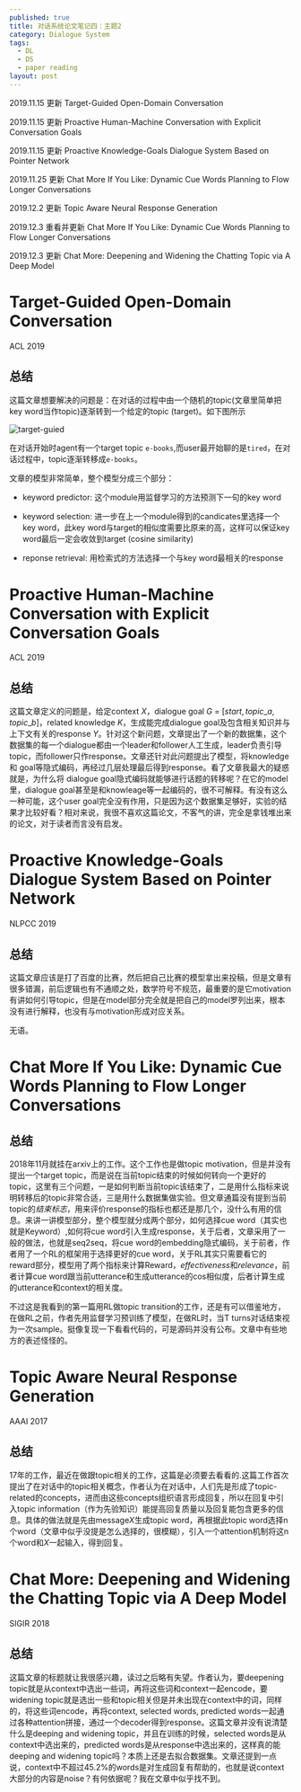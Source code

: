 ```yaml
---
published: true
title: 对话系统论文笔记四：主题2
category: Dialogue System
tags: 
  - DL
  - DS
  - paper reading
layout: post
---
```


2019.11.15 更新 Target-Guided Open-Domain Conversation

2019.11.15 更新 Proactive Human-Machine Conversation with Explicit Conversation Goals

2019.11.15 更新 Proactive Knowledge-Goals Dialogue System Based on Pointer Network

2019.11.25 更新 Chat More If You Like: Dynamic Cue Words Planning to Flow Longer Conversations

2019.12.2 更新 Topic Aware Neural Response Generation

2019.12.3 重看并更新 Chat More If You Like: Dynamic Cue Words Planning to Flow Longer Conversations

2019.12.3 更新 Chat More: Deepening and Widening the Chatting Topic via A Deep Model



# Target-Guided Open-Domain Conversation

ACL 2019

## 总结

这篇文章想要解决的问题是：在对话的过程中由一个随机的topic(文章里简单把key word当作topic)逐渐转到一个给定的topic (target)。如下图所示

![target-guied](https://github.com/Logos23333/Logos23333.github.io/blob/master/_posts/image/paper/target-guided.png?raw=true)

在对话开始时agent有一个target topic `e-books`,而user最开始聊的是`tired`，在对话过程中，topic逐渐转移成`e-books`。

文章的模型非常简单，整个模型分成三个部分：

- keyword predictor: 这个module用监督学习的方法预测下一句的key word

- keyword selection: 进一步在上一个module得到的candicates里选择一个key word，此key word与target的相似度需要比原来的高，这样可以保证key word最后一定会收敛到target (cosine similarity)

- reponse retrieval: 用检索式的方法选择一个与key word最相关的response



# Proactive Human-Machine Conversation with Explicit Conversation Goals

ACL 2019

## 总结

这篇文章定义的问题是，给定context $X$，dialogue goal $G$ = [$start, topic\_a, topic\_b$]，related knowledge $K$，生成能完成dialogue goal及包含相关知识并与上下文有关的response $Y$。针对这个新问题，文章提出了一个新的数据集，这个数据集的每一个dialogue都由一个leader和follower人工生成，leader负责引导topic，而follower只作response。文章还针对此问题提出了模型，将knowledge和 goal等隐式编码，再经过几层处理最后得到response。看了文章我最大的疑惑就是，为什么将 dialogue goal隐式编码就能够进行话题的转移呢？在它的model里，dialogue goal甚至是和knowleage等一起编码的，很不可解释。有没有这么一种可能，这个user goal完全没有作用，只是因为这个数据集足够好，实验的结果才比较好看？相对来说，我很不喜欢这篇论文，不客气的讲，完全是拿钱堆出来的论文，对于读者而言没有启发。

# Proactive Knowledge-Goals Dialogue System Based on Pointer Network

NLPCC 2019

## 总结

这篇文章应该是打了百度的比赛，然后把自己比赛的模型拿出来投稿，但是文章有很多错漏，前后逻辑也有不通顺之处，数学符号不规范，最重要的是它motivation有讲如何引导topic，但是在model部分完全就是把自己的model罗列出来，根本没有进行解释，也没有与motivation形成对应关系。

无语。

# Chat More If You Like: Dynamic Cue Words Planning to Flow Longer Conversations

## 总结

2018年11月就挂在arxiv上的工作。这个工作也是做topic motivation，但是并没有提出一个target topic，而是说在当前topic结束的时候如何转向一个更好的topic，这里有三个问题，一是如何判断当前topic该结束了，二是用什么指标来说明转移后的topic非常合适，三是用什么数据集做实验。但文章通篇没有提到当前topic的*结束标志*，用来评价response的指标也都还是那几个，没什么有用的信息。来讲一讲模型部分，整个模型就分成两个部分，如何选择cue word（其实也就是Keyword）,如何将cue word引入生成response，关于后者，文章采用了一般的做法，也就是seq2seq，将cue word的embedding隐式编码，关于前者，作者用了一个RL的框架用于选择更好的cue word，关于RL其实只需要看它的reward部分，模型用了两个指标来计算Reward，$effectiveness$和$relevance$，前者计算cue word跟当前utterance和生成utterance的cos相似度，后者计算生成的utterance和context的相关度。

不过这是我看到的第一篇用RL做topic transition的工作，还是有可以借鉴地方，在做RL之前，作者先用监督学习预训练了模型，在做RL时，当T turns对话结束视为一次sample。挺像复现一下看看代码的，可是源码并没有公布。文章中有些地方的表述怪怪的。

# Topic Aware Neural Response Generation

AAAI 2017

## 总结

17年的工作，最近在做跟topic相关的工作，这篇是必须要去看看的.这篇工作首次提出了在对话中的topic相关概念，作者认为在对话中，人们先是形成了topic-related的concepts，进而由这些concepts组织语言形成回复，所以在回复中引入topic information（作为先验知识）能提高回复质量以及回复能包含更多的信息。具体的做法就是先由message$X$生成topic word，再根据此topic word选择n个word（文章中似乎没提是怎么选择的，很模糊），引入一个attention机制将这n个word和$X$一起输入，得到回复。

# Chat More: Deepening and Widening the Chatting Topic via A Deep Model

SIGIR 2018

## 总结

这篇文章的标题就让我很感兴趣，读过之后略有失望。作者认为，要deepening topic就是从context中选出一些词，再将这些词和context一起encode，要widening topic就是选出一些和topic相关但是并未出现在context中的词，同样的，将这些词encode，再将context, selected words, predicted words一起通过各种attention拼接，通过一个decoder得到response。这篇文章并没有说清楚什么是deeping and widening topic，并且在训练的时候，selected words是从context中选出来的，predicted words是从response中选出来的，这样真的能deeping and widening topic吗？本质上还是去拟合数据集。文章还提到一点说，context中不超过45.2%的words是对生成回复有帮助的，也就是说context大部分的内容是noise？有何依据呢？我在文章中似乎找不到。
